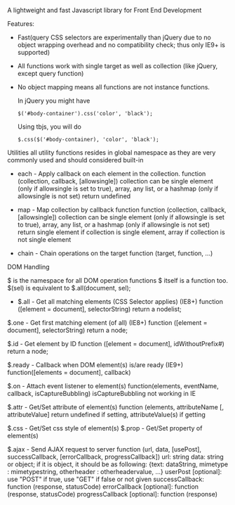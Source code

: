 A lightweight and fast Javascript library for Front End Development

Features:

- Fast(query CSS selectors are experimentally than jQuery due to no object wrapping overhead and no compatibility check; 
  thus only IE9+ is supported)

- All functions work with single target as well as collection (like jQuery, except query function)

- No object mapping means all functions are not instance functions.

  In jQuery you might have 
  
      $('#body-container').css('color', 'black');

  Using tbjs, you will do

      $.css($('#body-container), 'color', 'black');



Utilities
all utility functions resides in global namespace as they are very commonly used and should considered built-in

- each - Apply callback on each element in the collection.
  function (collection, callback, [allowsingle])
  collection can be single element (only if allowsingle is set to true), array, any list, or a hashmap (only if allowsingle is not set)
  return undefined


- map - Map collection by callback function
  function (collection, callback, [allowsingle])
  collection can be single element (only if allowsingle is set to true), array, any list, or a hashmap (only if allowsingle is not set)
  return single element if collection is single element, array if collection is not single element


- chain - Chain operations on the target
  function (target, function, ...)


DOM Handling

$ is the namespace for all DOM operation functions 
$ itself is a function too. $(sel) is equivalent to $.all(document, sel);


- $.all - Get all matching elements (CSS Selector applies) (IE8+)
  function ([element = document], selectorString) 
  return a nodelist;
 
$.one - Get first matching element (of all) (IE8+)
  function ([element = document], selectorString) 
  return a node;

$.id - Get element by ID
  function ([element = document], idWithoutPrefix#) 
  return a node;
 
$.ready - Callback when DOM element(s) is/are ready (IE9+)
  function([elements = document], callback)

$.on - Attach event listener to element(s)
  function(elements, eventName, callback, isCaptureBubbling)
  isCaptureBubbling not working in IE


$.attr - Get/Set attribute of element(s)
  function (elements, attributeName [, attributeValue]
  return undefined if setting, attributeValue(s) if getting

$.css - Get/Set css style of element(s)
$.prop - Get/Set property of element(s)
  
$.ajax - Send AJAX request to server
  function (url, data, [usePost], successCallback, [errorCallback, progressCallback])
  url: string
  data: string or object; if it is object, it should be as following:
    {text: dataString, mimetype : mimetypestring, otherheader : otherheadervalue, ...}
  userPost [optional]: use "POST" if true, use "GET" if false or not given
  successCallback: function (response, statusCode)
  errorCallback [optional]: function (response, statusCode)
  progressCallback [optional]: function (response)
  
